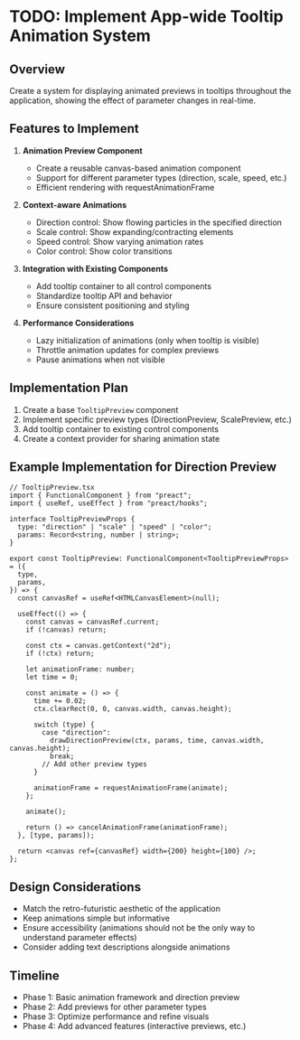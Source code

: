 # TODO: Implement App-wide Tooltip Animation System

## Overview

Create a system for displaying animated previews in tooltips throughout the application, showing the effect of parameter changes in real-time.

## Features to Implement

1. **Animation Preview Component**

   - Create a reusable canvas-based animation component
   - Support for different parameter types (direction, scale, speed, etc.)
   - Efficient rendering with requestAnimationFrame

2. **Context-aware Animations**

   - Direction control: Show flowing particles in the specified direction
   - Scale control: Show expanding/contracting elements
   - Speed control: Show varying animation rates
   - Color control: Show color transitions

3. **Integration with Existing Components**

   - Add tooltip container to all control components
   - Standardize tooltip API and behavior
   - Ensure consistent positioning and styling

4. **Performance Considerations**
   - Lazy initialization of animations (only when tooltip is visible)
   - Throttle animation updates for complex previews
   - Pause animations when not visible

## Implementation Plan

1. Create a base `TooltipPreview` component
2. Implement specific preview types (DirectionPreview, ScalePreview, etc.)
3. Add tooltip container to existing control components
4. Create a context provider for sharing animation state

## Example Implementation for Direction Preview

```tsx
// TooltipPreview.tsx
import { FunctionalComponent } from "preact";
import { useRef, useEffect } from "preact/hooks";

interface TooltipPreviewProps {
  type: "direction" | "scale" | "speed" | "color";
  params: Record<string, number | string>;
}

export const TooltipPreview: FunctionalComponent<TooltipPreviewProps> = ({
  type,
  params,
}) => {
  const canvasRef = useRef<HTMLCanvasElement>(null);

  useEffect(() => {
    const canvas = canvasRef.current;
    if (!canvas) return;

    const ctx = canvas.getContext("2d");
    if (!ctx) return;

    let animationFrame: number;
    let time = 0;

    const animate = () => {
      time += 0.02;
      ctx.clearRect(0, 0, canvas.width, canvas.height);

      switch (type) {
        case "direction":
          drawDirectionPreview(ctx, params, time, canvas.width, canvas.height);
          break;
        // Add other preview types
      }

      animationFrame = requestAnimationFrame(animate);
    };

    animate();

    return () => cancelAnimationFrame(animationFrame);
  }, [type, params]);

  return <canvas ref={canvasRef} width={200} height={100} />;
};
```

## Design Considerations

- Match the retro-futuristic aesthetic of the application
- Keep animations simple but informative
- Ensure accessibility (animations should not be the only way to understand parameter effects)
- Consider adding text descriptions alongside animations

## Timeline

- Phase 1: Basic animation framework and direction preview
- Phase 2: Add previews for other parameter types
- Phase 3: Optimize performance and refine visuals
- Phase 4: Add advanced features (interactive previews, etc.)
